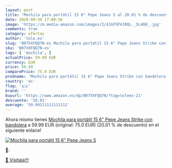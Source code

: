 ```yaml
---
layout: post
title: 'Mochila para portátil 15 6" Pepe Jeans S al 20.01 % de descuento'
date: 2020-09-30 17:00:56
image: 'https://m.media-amazon.com/images/I/41GF5P4J0OL._SL400_.jpg'
comments: true
category: ofertas
author: 'tole.es'
slug: 'B07VXFQQ7N-es Mochila para portátil 15 6" Pepe Jeans Strike con bandolera'
sku: 'B07VXFQQ7N-es'
tags: [ 'mochila', ]
actualPrice: 59.99 EUR
currency: EUR
price: 59.99
comparePrice: 75.0 EUR
prodname: 'Mochila para portátil 15 6" Pepe Jeans Strike con bandolera'
country: 'es'
flag: '🇪🇸'
brand: ''
buyurl: 'https://www.amazon.es/dp/B07VXFQQ7N/?tag=tolees-21'
descuento: '20.01'
average: '59.99111111111112'
---
```


Ahora mismo tienes [Mochila para portátil 15 6" Pepe Jeans Strike con bandolera](https://www.amazon.es/dp/B07VXFQQ7N/?tag=tolees-21) a 59.99 EUR (original: 75.0 EUR) (20.01 %  de descuento) en el siguiente enlace!

[![Mochila para portátil 15 6" Pepe Jeans S](https://m.media-amazon.com/images/I/41GF5P4J0OL._SL400_.jpg)](https://www.amazon.es/dp/B07VXFQQ7N/?tag=tolees-21)

🔎:


[🛒 Visítala!!!](https://www.amazon.es/dp/B07VXFQQ7N/?tag=tolees-21)

